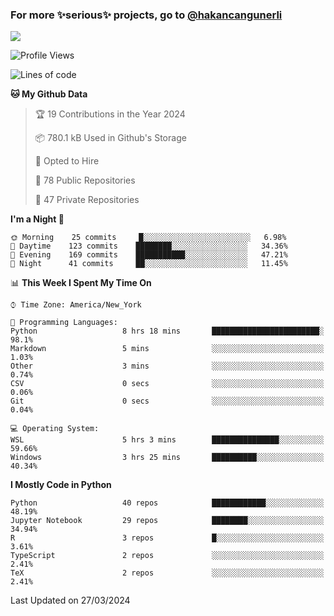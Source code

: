 ### For more ✨serious✨ projects, go to [@hakancangunerli](https://github.com/hakancangunerli)

![](https://github-readme-stats.vercel.app/api/top-langs/?username=hakancangunerli&layout=compact&hide=jupyter%20notebook,tex,html,shell,CSS,Ruby,Makefile,EmberScript,MATLAB,C&langs_count=6&exclude_repo=2015-csharp,gt_code,gsu_code,uga_code,uga_robotics)

<!--START_SECTION:waka-->
![Profile Views](http://img.shields.io/badge/Profile%20Views-0-blue)

![Lines of code](https://img.shields.io/badge/From%20Hello%20World%20I%27ve%20Written-480692%20lines%20of%20code-blue)

**🐱 My Github Data** 

> 🏆 19 Contributions in the Year 2024
 > 
> 📦 780.1 kB Used in Github's Storage 
 > 
> 💼 Opted to Hire
 > 
> 📜 78 Public Repositories 
 > 
> 🔑 47 Private Repositories  
 > 
**I'm a Night 🦉** 

```text
🌞 Morning    25 commits     █░░░░░░░░░░░░░░░░░░░░░░░░   6.98% 
🌆 Daytime    123 commits    ████████░░░░░░░░░░░░░░░░░   34.36% 
🌃 Evening    169 commits    ███████████░░░░░░░░░░░░░░   47.21% 
🌙 Night      41 commits     ██░░░░░░░░░░░░░░░░░░░░░░░   11.45%

```


📊 **This Week I Spent My Time On** 

```text
⌚︎ Time Zone: America/New_York

💬 Programming Languages: 
Python                   8 hrs 18 mins       ████████████████████████░   98.1% 
Markdown                 5 mins              ░░░░░░░░░░░░░░░░░░░░░░░░░   1.03% 
Other                    3 mins              ░░░░░░░░░░░░░░░░░░░░░░░░░   0.74% 
CSV                      0 secs              ░░░░░░░░░░░░░░░░░░░░░░░░░   0.06% 
Git                      0 secs              ░░░░░░░░░░░░░░░░░░░░░░░░░   0.04%

💻 Operating System: 
WSL                      5 hrs 3 mins        ███████████████░░░░░░░░░░   59.66% 
Windows                  3 hrs 25 mins       ██████████░░░░░░░░░░░░░░░   40.34%

```

**I Mostly Code in Python** 

```text
Python                   40 repos            ████████████░░░░░░░░░░░░░   48.19% 
Jupyter Notebook         29 repos            ████████░░░░░░░░░░░░░░░░░   34.94% 
R                        3 repos             █░░░░░░░░░░░░░░░░░░░░░░░░   3.61% 
TypeScript               2 repos             ░░░░░░░░░░░░░░░░░░░░░░░░░   2.41% 
TeX                      2 repos             ░░░░░░░░░░░░░░░░░░░░░░░░░   2.41%

```



 Last Updated on 27/03/2024
<!--END_SECTION:waka-->


